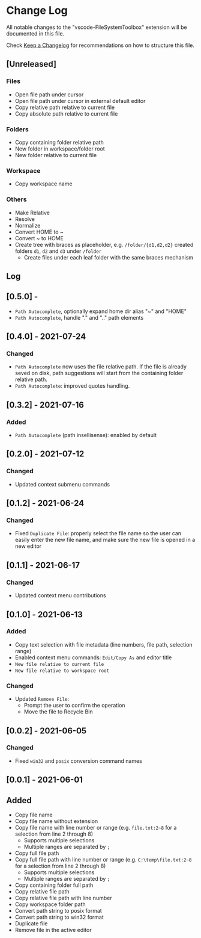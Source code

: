 # Change Log

All notable changes to the "vscode-FileSystemToolbox" extension will be documented in this file.

Check [Keep a Changelog](http://keepachangelog.com/) for recommendations on how to structure this file.

## [Unreleased]

### Files

* Open file path under cursor
* Open file path under cursor in external default editor
* Copy relative path relative to current file
* Copy absolute path relative to current file

### Folders

* Copy containing folder relative path
* New folder in workspace/folder root
* New folder relative to current file

### Workspace

* Copy workspace name

### Others

* Make Relative
* Resolve
* Normalize
* Convert HOME to ~
* Convert ~ to HOME
* Create tree with braces as placeholder, e.g. `/folder/{d1,d2,d2}` created folders `d1`, `d2` and `d3` under `/folder`
  * Create files under each leaf folder with the same braces mechanism

## Log

## [0.5.0] - <!-- todo -->

* `Path Autocomplete`, optionally expand home dir alias "~" and "HOME"
* `Path Autocomplete`, handle "." and ".." path elements

## [0.4.0] - 2021-07-24

### Changed

* `Path Autocomplete` now uses the file relative path. If the file is already seved on disk, path suggestions will start from the containing folder relative path.
* `Path Autocomplete`: improved quotes handling.

## [0.3.2] - 2021-07-16

### Added

* `Path Autocomplete` (path insellisense): enabled by default

## [0.2.0] - 2021-07-12

### Changed

* Updated context submenu commands

## [0.1.2] - 2021-06-24

### Changed

* Fixed `Duplicate File`: properly select the file name so the user can easily enter the new file name, and make sure the new file is opened in a new editor

## [0.1.1] - 2021-06-17

### Changed

* Updated context menu contributions

## [0.1.0] - 2021-06-13

### Added

* Copy text selection with file metadata (line numbers, file path, selection range)
* Enabled context menu commands: `Edit/Copy As` and editor title
* `New file relative to current file`
* `New file relative to workspace root`

### Changed

* Updated `Remove File`:
  * Prompt the user to confirm the operation
  * Move the file to Recycle Bin

## [0.0.2] - 2021-06-05

### Changed

* Fixed `win32` and `posix` conversion command names

## [0.0.1] - 2021-06-01

## Added

* Copy file name
* Copy file name without extension
* Copy file name with line number or range (e.g. `file.txt:2~8` for a selection from line 2 through 8)
  * Supports multiple selections
  * Multiple ranges are separated by `;`
* Copy full file path
* Copy full file path with line number or range (e.g. `C:\temp\file.txt:2~8` for a selection from line 2 through 8)
  * Supports multiple selections
  * Multiple ranges are separated by `;`
* Copy containing folder full path
* Copy relative file path
* Copy relative file path with line number
* Copy workspace folder path
* Convert path string to posix format
* Convert path string to win32 format
* Duplicate file
* Remove file in the active editor
